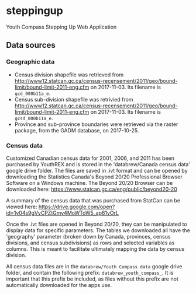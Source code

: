 # steppingup

Youth Compass Stepping Up Web Application

## Data sources

### Geographic data

- Census division shapefile was retrieved from http://www12.statcan.gc.ca/census-recensement/2011/geo/bound-limit/bound-limit-2011-eng.cfm on 2017-11-03. Its filename is `gcd_000b11a_e`.  
- Census sub-division shapefile was retrivied from http://www12.statcan.gc.ca/census-recensement/2011/geo/bound-limit/bound-limit-2011-eng.cfm on 2017-11-03. Its filename is `gcsd_000b11a_e`. 
- Province and sub-province boundaries were retrieved via the raster package, from the GADM database, on 2017-10-25.  

### Census data  

Customized Canadian census data for 2001, 2006, and 2011 has been purchased by YouthREX and is stored in the 'databrew/Canada census data' google drive folder. The files are saved in .ivt format and can be opened by downloading the Statistics Canada's Beyond 20/20 Professional Browser Software on a Windows machine. The Beyond 20/20 Browser can be downloaded here: https://www.statcan.gc.ca/eng/public/beyond20-20

A summary of the census data that was purchased from StatCan can be viewed here: https://drive.google.com/open?id=1y04s9gVvCPZtGmy4MoWToW5_ap61vOrL

Once the .ivt files are opened in Beyond 20/20, they can be manipulated to display data for specific parameters. The tables we downloaded all have the 'geography' parameter (broken down by Canada, provinces, census divisions, and census subdivisions) as rows and selected variables as columns. This is meant to facilitate ultimately mapping the data by census division.

All census data files are in the `databrew/Youth Compass data` google drive folder, and contain the following prefix: `databrew_youth_compass_`. It is important that this prefix be included, as files without this prefix are not automatically downloaded for the apps use.
